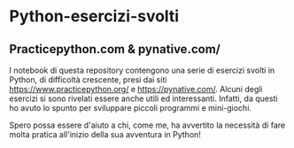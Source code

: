 # Python-esercizi-svolti

## Practicepython.com & pynative.com/
I notebook di questa repository contengono una serie di esercizi svolti in Python, di difficoltà crescente, presi dai siti https://www.practicepython.org/ e https://pynative.com/. Alcuni degli esercizi si sono rivelati essere anche utili ed interessanti. Infatti, da questi ho avuto lo spunto per sviluppare piccoli programmi e mini-giochi.

Spero possa essere d'aiuto a chi, come me, ha avvertito la necessità di fare molta pratica all'inizio della sua avventura in Python!

